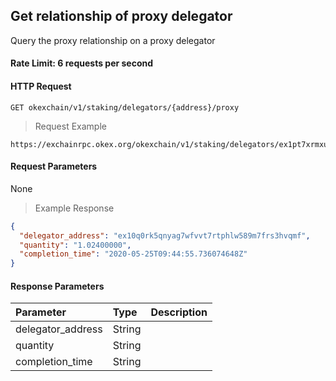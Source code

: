 ## Get relationship of proxy delegator

Query the proxy relationship on a proxy delegator

#### Rate Limit: 6 requests per second

#### HTTP Request

`GET okexchain/v1/staking/delegators/{address}/proxy
`

> Request Example

```wiki
https://exchainrpc.okex.org/okexchain/v1/staking/delegators/ex1pt7xrmxul7sx54ml44lvv403r06clrdk0s8rxy/proxy
```

#### Request Parameters

None
> Example Response

```json
{
  "delegator_address": "ex10q0rk5qnyag7wfvvt7rtphlw589m7frs3hvqmf",
  "quantity": "1.02400000",
  "completion_time": "2020-05-25T09:44:55.736074648Z"
}

```

#### Response Parameters

| **Parameter** | **Type** | **Description**                                                                                                                                                                                                                                                      |
| :----------------- | :------- | :------------------------------------------------------------------------------------------------------------------------------------------------------------------------------------------------------------------------------------------------------------------- |
|  delegator_address             | String    | 				| 
|  quantity               | String    | 				| 
|  completion_time        | String    | 				| 
